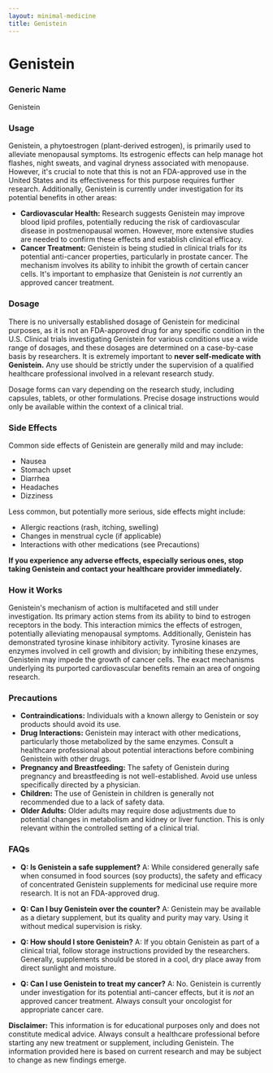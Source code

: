 ```yaml
---
layout: minimal-medicine
title: Genistein
---
```


# Genistein
### Generic Name
Genistein

### Usage
Genistein, a phytoestrogen (plant-derived estrogen), is primarily used to alleviate menopausal symptoms.  Its estrogenic effects can help manage hot flashes, night sweats, and vaginal dryness associated with menopause.  However, it's crucial to note that this is not an FDA-approved use in the United States and its effectiveness for this purpose requires further research.  Additionally, Genistein is currently under investigation for its potential benefits in other areas:

* **Cardiovascular Health:**  Research suggests Genistein may improve blood lipid profiles, potentially reducing the risk of cardiovascular disease in postmenopausal women.  However, more extensive studies are needed to confirm these effects and establish clinical efficacy.
* **Cancer Treatment:** Genistein is being studied in clinical trials for its potential anti-cancer properties, particularly in prostate cancer.  The mechanism involves its ability to inhibit the growth of certain cancer cells.  It's important to emphasize that Genistein is *not* currently an approved cancer treatment.


### Dosage
There is no universally established dosage of Genistein for medicinal purposes, as it is not an FDA-approved drug for any specific condition in the U.S.  Clinical trials investigating Genistein for various conditions use a wide range of dosages, and these dosages are determined on a case-by-case basis by researchers.  It is extremely important to **never self-medicate with Genistein.**  Any use should be strictly under the supervision of a qualified healthcare professional involved in a relevant research study.

Dosage forms can vary depending on the research study, including capsules, tablets, or other formulations.  Precise dosage instructions would only be available within the context of a clinical trial.

### Side Effects
Common side effects of Genistein are generally mild and may include:

* Nausea
* Stomach upset
* Diarrhea
* Headaches
* Dizziness

Less common, but potentially more serious, side effects might include:

* Allergic reactions (rash, itching, swelling)
* Changes in menstrual cycle (if applicable)
* Interactions with other medications (see Precautions)

**If you experience any adverse effects, especially serious ones, stop taking Genistein and contact your healthcare provider immediately.**


### How it Works
Genistein's mechanism of action is multifaceted and still under investigation.  Its primary action stems from its ability to bind to estrogen receptors in the body.  This interaction mimics the effects of estrogen, potentially alleviating menopausal symptoms. Additionally, Genistein has demonstrated tyrosine kinase inhibitory activity.  Tyrosine kinases are enzymes involved in cell growth and division; by inhibiting these enzymes, Genistein may impede the growth of cancer cells.  The exact mechanisms underlying its purported cardiovascular benefits remain an area of ongoing research.

### Precautions
* **Contraindications:**  Individuals with a known allergy to Genistein or soy products should avoid its use.
* **Drug Interactions:** Genistein may interact with other medications, particularly those metabolized by the same enzymes.  Consult a healthcare professional about potential interactions before combining Genistein with other drugs.
* **Pregnancy and Breastfeeding:**  The safety of Genistein during pregnancy and breastfeeding is not well-established.  Avoid use unless specifically directed by a physician.
* **Children:** The use of Genistein in children is generally not recommended due to a lack of safety data.
* **Older Adults:**  Older adults may require dose adjustments due to potential changes in metabolism and kidney or liver function.  This is only relevant within the controlled setting of a clinical trial.


### FAQs

* **Q: Is Genistein a safe supplement?**  A: While considered generally safe when consumed in food sources (soy products),  the safety and efficacy of concentrated Genistein supplements for medicinal use require more research.  It is not an FDA-approved drug.

* **Q: Can I buy Genistein over the counter?** A:  Genistein may be available as a dietary supplement, but its quality and purity may vary. Using it without medical supervision is risky.

* **Q: How should I store Genistein?** A:  If you obtain Genistein as part of a clinical trial, follow storage instructions provided by the researchers.  Generally, supplements should be stored in a cool, dry place away from direct sunlight and moisture.

* **Q: Can I use Genistein to treat my cancer?** A: No.  Genistein is currently under investigation for its potential anti-cancer effects, but it is *not* an approved cancer treatment.  Always consult your oncologist for appropriate cancer care.

**Disclaimer:**  This information is for educational purposes only and does not constitute medical advice.  Always consult a healthcare professional before starting any new treatment or supplement, including Genistein.  The information provided here is based on current research and may be subject to change as new findings emerge.
